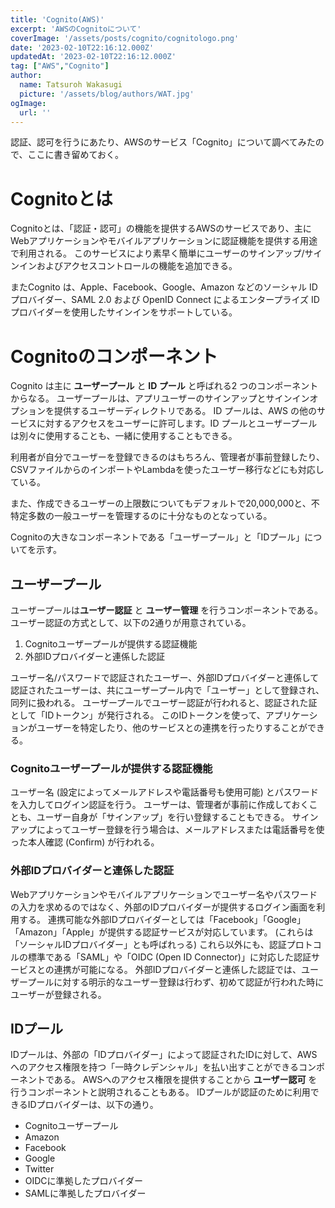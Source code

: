 ```yaml
---
title: 'Cognito(AWS)'
excerpt: 'AWSのCognitoについて'
coverImage: '/assets/posts/cognito/cognitologo.png'
date: '2023-02-10T22:16:12.000Z'
updatedAt: '2023-02-10T22:16:12.000Z'
tag: ["AWS","Cognito"]
author:
  name: Tatsuroh Wakasugi
  picture: '/assets/blog/authors/WAT.jpg'
ogImage:
  url: ''
---
```


認証、認可を行うにあたり、AWSのサービス「Cognito」について調べてみたので、ここに書き留めておく。

# Cognitoとは

Cognitoとは、「認証・認可」の機能を提供するAWSのサービスであり、主にWebアプリケーションやモバイルアプリケーションに認証機能を提供する用途で利用される。
このサービスにより素早く簡単にユーザーのサインアップ/サインインおよびアクセスコントロールの機能を追加できる。

またCognito は、Apple、Facebook、Google、Amazon などのソーシャル ID プロバイダー、SAML 2.0 および OpenID Connect によるエンタープライズ ID プロバイダーを使用したサインインをサポートしている。

# Cognitoのコンポーネント

Cognito は主に **ユーザープール** と **ID プール** と呼ばれる2 つのコンポーネントからなる。
ユーザープールは、アプリユーザーのサインアップとサインインオプションを提供するユーザーディレクトリである。
ID プールは、AWS の他のサービスに対するアクセスをユーザーに許可します。ID プールとユーザープールは別々に使用することも、一緒に使用することもできる。 

利用者が自分でユーザーを登録できるのはもちろん、管理者が事前登録したり、CSVファイルからのインポートやLambdaを使ったユーザー移行などにも対応している。

また、作成できるユーザーの上限数についてもデフォルトで20,000,000と、不特定多数の一般ユーザーを管理するのに十分なものとなっている。

Cognitoの大きなコンポーネントである「ユーザープール」と「IDプール」についてを示す。

## ユーザープール

ユーザープールは**ユーザー認証** と **ユーザー管理** を行うコンポーネントである。
ユーザー認証の方式として、以下の2通りが用意されている。

1. Cognitoユーザープールが提供する認証機能
2. 外部IDプロバイダーと連係した認証

ユーザー名/パスワードで認証されたユーザー、外部IDプロバイダーと連係して認証されたユーザーは、共にユーザープール内で「ユーザー」として登録され、同列に扱われる。
ユーザープールでユーザー認証が行われると、認証された証として「IDトークン」が発行される。
このIDトークンを使って、アプリケーションがユーザーを特定したり、他のサービスとの連携を行ったりすることができる。

### Cognitoユーザープールが提供する認証機能

ユーザー名 (設定によってメールアドレスや電話番号も使用可能) とパスワードを入力してログイン認証を行う。
ユーザーは、管理者が事前に作成しておくことも、ユーザー自身が「サインアップ」を行い登録することもできる。
サインアップによってユーザー登録を行う場合は、メールアドレスまたは電話番号を使った本人確認 (Confirm) が行われる。

### 外部IDプロバイダーと連係した認証

Webアプリケーションやモバイルアプリケーションでユーザー名やパスワードの入力を求めるのではなく、外部のIDプロバイダーが提供するログイン画面を利用する。
連携可能な外部IDプロバイダーとしては「Facebook」「Google」「Amazon」「Apple」が提供する認証サービスが対応しています。 (これらは「ソーシャルIDプロバイダー」とも呼ばれっる)
これら以外にも、認証プロトコルの標準である「SAML」や「OIDC (Open ID Connector)」に対応した認証サービスとの連携が可能になる。
外部IDプロバイダーと連係した認証では、ユーザープールに対する明示的なユーザー登録は行わず、初めて認証が行われた時にユーザーが登録される。

## IDプール

IDプールは、外部の「IDプロバイダー」によって認証されたIDに対して、AWSへのアクセス権限を持つ「一時クレデンシャル」を払い出すことができるコンポーネントである。
AWSへのアクセス権限を提供することから **ユーザー認可** を行うコンポーネントと説明されることもある。
IDプールが認証のために利用できるIDプロバイダーは、以下の通り。
- Cognitoユーザープール
- Amazon
- Facebook
- Google
- Twitter
- OIDCに準拠したプロバイダー
- SAMLに準拠したプロバイダー
